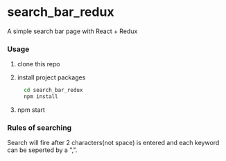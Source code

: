 # search_bar_redux

A simple search bar page with React + Redux

### Usage

1. clone this repo

2. install project packages

	```bash
	  cd search_bar_redux
	  npm install
	```
3. npm start


### Rules of searching

Search will fire after 2 characters(not space) is entered and each keyword can be seperted by a ",".
